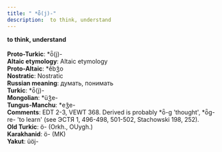 ```yaml
---
title: " *ȫ(j)-"
description:  to think, understand
---
```

<strong> to think, understand</strong><br><br>
<strong>Proto-Turkic</strong>:  *ȫ(j)-<br>
<strong>Altaic etymology</strong>:  Altaic etymology<br>
<strong> Proto-Altaic</strong>:  *ḗbǯo<br>
<strong>Nostratic</strong>:  Nostratic<br>
<strong>Russian meaning</strong>:  думать, понимать<br>
<strong>Turkic</strong>:  *ȫ(j)-<br>
<strong>Mongolian</strong>:  *üǯe-<br>
<strong>Tungus-Manchu</strong>:  *eǯe-<br>
<strong>Comments</strong>:  EDT 2-3, VEWT 368. Derived is probably *ȫ-g 'thought', *ȫg-re- 'to learn' (see ЭСТЯ 1, 496-498, 501-502, Stachowski 198, 252).<br>
<strong>Old Turkic</strong>:  ö- (Orkh., OUygh.)<br>
<strong>Karakhanid</strong>:  ö- (MK)<br>
<strong>Yakut</strong>:  üöj-<br>


